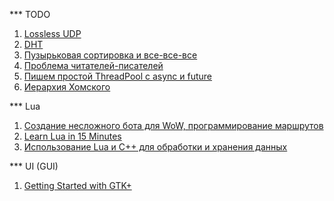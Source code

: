 *** TODO

1. [Lossless UDP](http://wiki.tox.im/index.php/Lossless_UDP)
2. [DHT](http://wiki.tox.im/index.php/DHT)
3. [Пузырьковая сортировка и все-все-все](http://habrahabr.ru/post/204600/)
4. [Проблема читателей-писателей](http://ru.wikipedia.org/wiki/%D0%9F%D1%80%D0%BE%D0%B1%D0%BB%D0%B5%D0%BC%D0%B0_%D1%87%D0%B8%D1%82%D0%B0%D1%82%D0%B5%D0%BB%D0%B5%D0%B9-%D0%BF%D0%B8%D1%81%D0%B0%D1%82%D0%B5%D0%BB%D0%B5%D0%B9)
5. [Пишем простой ThreadPool с async и future](http://habrahabr.ru/post/188234/)
6. [Иерархия Хомского](http://ru.wikipedia.org/wiki/%D0%98%D0%B5%D1%80%D0%B0%D1%80%D1%85%D0%B8%D1%8F_%D0%A5%D0%BE%D0%BC%D1%81%D0%BA%D0%BE%D0%B3%D0%BE)

*** Lua

1. [Создание несложного бота для WoW, программирование маршрутов](http://habrahabr.ru/post/189792/)
2. [Learn Lua in 15 Minutes](http://tylerneylon.com/a/learn-lua/)
3. [Использование Lua и C++ для обработки и хранения данных](http://habrahabr.ru/post/197300/) 

*** UI (GUI)

1. [Getting Started with GTK+](https://developer.gnome.org/gtk3/3.0/gtk-getting-started.html)